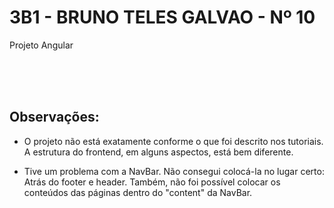 # 3B1 - BRUNO TELES GALVAO - Nº 10
Projeto Angular

<br />
<br />
<br />


## Observações:

- O projeto não está exatamente conforme o que foi descrito nos tutoriais. A estrutura do frontend, em alguns aspectos, está bem diferente.

- Tive um problema com a NavBar. Não consegui colocá-la no lugar certo: Atrás do footer e header. Também, não foi possível colocar os conteúdos das páginas dentro do "content" da NavBar.


